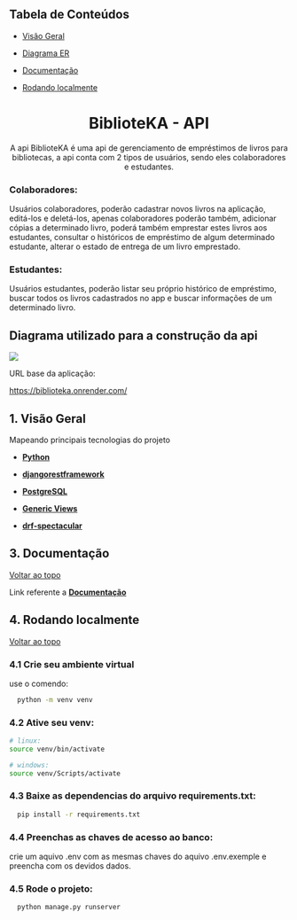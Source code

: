 ## Tabela de Conteúdos

- [Visão Geral](#1-visão-geral)

- [Diagrama ER](#2-diagrama-er)

- [Documentação](#3-documentação)

- [Rodando localmente](#4-rodando-localmente)

<h1 align="center">
  BiblioteKA - API
</h1>

<p align = "center">
A api BiblioteKA é uma api de gerenciamento de empréstimos de livros para bibliotecas, a api conta com 2 tipos de usuários, sendo eles colaboradores e estudantes.
</p>

### Colaboradores:
<p>Usuários colaboradores, poderão cadastrar novos livros na aplicação, editá-los e deletá-los, apenas colaboradores poderão também, adicionar cópias a determinado livro, poderá também emprestar estes livros aos estudantes, consultar o históricos de empréstimo de algum determinado estudante, alterar o estado de entrega de um livro emprestado.</p>

### Estudantes:
<p>Usuários estudantes, poderão listar seu próprio histórico de empréstimo, buscar todos os livros cadastrados no app e buscar informações de um determinado livro.

 ## Diagrama utilizado para a construção da api

<img src="https://i.imgur.com/ehNZ9nw.png"/>

URL base da aplicação:

https://biblioteka.onrender.com/

## 1. Visão Geral
Mapeando principais tecnologias do projeto

- **[Python](https://www.python.org/doc/)**

- **[djangorestframework](https://www.django-rest-framework.org/)**

- **[PostgreSQL](https://www.postgresql.org/)**

- **[Generic Views](https://docs.djangoproject.com/en/4.1/topics/class-based-views/generic-display/)**

- **[drf-spectacular](https://drf-spectacular.readthedocs.io/en/latest/)**

## 3. Documentação
[ Voltar ao topo ](#tabela-de-conteúdos)

Link referente a **[Documentação](https://biblioteka.onrender.com/api/docs/swagger-ui/)**

## 4. Rodando localmente
[ Voltar ao topo ](#tabela-de-conteúdos)

### 4.1 Crie seu ambiente virtual

use o comendo:

```bash
  python -m venv venv
```

### 4.2 Ative seu venv:

```bash
# linux:
source venv/bin/activate

# windows:
source venv/Scripts/activate
```

### 4.3 Baixe as dependencias do arquivo requirements.txt:

```bash
  pip install -r requirements.txt
```

### 4.4 Preenchas as chaves de acesso ao banco:
  crie um aquivo .env com as mesmas chaves do aquivo .env.exemple e preencha com os devidos dados.
  
### 4.5 Rode o projeto:

```bash
  python manage.py runserver
```
